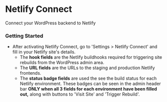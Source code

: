# Netlify Connect

Connect your WordPress backend to Netlify

### Getting Started

- After activating Netlify Connect, go to 'Settings > Netlify Connect' and fill in your Netlify site's details.
  - The **hook fields** are the Netlify buildhooks required for triggering site rebuilds from the WordPress admin area.
  - The **URL fields** are the URLs to the staging and production Netlify frontends.
  - The **status badge fields** are used the see the build status for each Netlify environment. These badges can be seen in the admin header bar **ONLY when all 3 fields for each environment have been filled out,** along with buttons to 'Visit Site' and 'Trigger Rebuild'.
